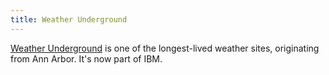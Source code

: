 ```yaml
---
title: Weather Underground
---
```

[Weather Underground] is one of the longest-lived weather
sites, originating from Ann Arbor. It's now part of IBM.

[Weather Underground]:https://www.wunderground.com/weather/us/mi/ann-arbor
